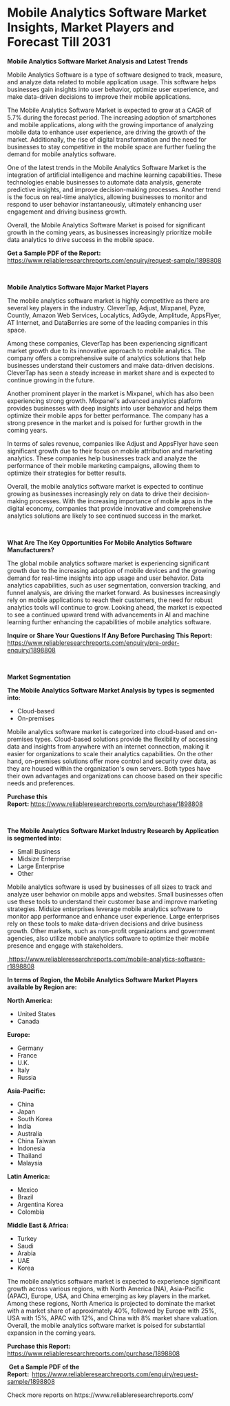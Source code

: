 <p><h1>Mobile Analytics Software Market Insights, Market Players and Forecast Till 2031</h1></p><p><strong>Mobile Analytics Software Market Analysis and Latest Trends</strong></p>
<p><p>Mobile Analytics Software is a type of software designed to track, measure, and analyze data related to mobile application usage. This software helps businesses gain insights into user behavior, optimize user experience, and make data-driven decisions to improve their mobile applications.</p><p>The Mobile Analytics Software Market is expected to grow at a CAGR of 5.7% during the forecast period. The increasing adoption of smartphones and mobile applications, along with the growing importance of analyzing mobile data to enhance user experience, are driving the growth of the market. Additionally, the rise of digital transformation and the need for businesses to stay competitive in the mobile space are further fueling the demand for mobile analytics software.</p><p>One of the latest trends in the Mobile Analytics Software Market is the integration of artificial intelligence and machine learning capabilities. These technologies enable businesses to automate data analysis, generate predictive insights, and improve decision-making processes. Another trend is the focus on real-time analytics, allowing businesses to monitor and respond to user behavior instantaneously, ultimately enhancing user engagement and driving business growth.</p><p>Overall, the Mobile Analytics Software Market is poised for significant growth in the coming years, as businesses increasingly prioritize mobile data analytics to drive success in the mobile space.</p></p>
<p><strong>Get a Sample PDF of the Report:&nbsp;</strong> <a href="https://www.reliableresearchreports.com/enquiry/request-sample/1898808">https://www.reliableresearchreports.com/enquiry/request-sample/1898808</a></p>
<p>&nbsp;</p>
<p><strong>Mobile Analytics Software Major Market Players</strong></p>
<p><p>The mobile analytics software market is highly competitive as there are several key players in the industry. CleverTap, Adjust, Mixpanel, Pyze, Countly, Amazon Web Services, Localytics, AdGyde, Amplitude, AppsFlyer, AT Internet, and DataBerries are some of the leading companies in this space.</p><p>Among these companies, CleverTap has been experiencing significant market growth due to its innovative approach to mobile analytics. The company offers a comprehensive suite of analytics solutions that help businesses understand their customers and make data-driven decisions. CleverTap has seen a steady increase in market share and is expected to continue growing in the future.</p><p>Another prominent player in the market is Mixpanel, which has also been experiencing strong growth. Mixpanel's advanced analytics platform provides businesses with deep insights into user behavior and helps them optimize their mobile apps for better performance. The company has a strong presence in the market and is poised for further growth in the coming years.</p><p>In terms of sales revenue, companies like Adjust and AppsFlyer have seen significant growth due to their focus on mobile attribution and marketing analytics. These companies help businesses track and analyze the performance of their mobile marketing campaigns, allowing them to optimize their strategies for better results.</p><p>Overall, the mobile analytics software market is expected to continue growing as businesses increasingly rely on data to drive their decision-making processes. With the increasing importance of mobile apps in the digital economy, companies that provide innovative and comprehensive analytics solutions are likely to see continued success in the market.</p></p>
<p>&nbsp;</p>
<p><strong>What Are The Key Opportunities For Mobile Analytics Software Manufacturers?</strong></p>
<p><p>The global mobile analytics software market is experiencing significant growth due to the increasing adoption of mobile devices and the growing demand for real-time insights into app usage and user behavior. Data analytics capabilities, such as user segmentation, conversion tracking, and funnel analysis, are driving the market forward. As businesses increasingly rely on mobile applications to reach their customers, the need for robust analytics tools will continue to grow. Looking ahead, the market is expected to see a continued upward trend with advancements in AI and machine learning further enhancing the capabilities of mobile analytics software.</p></p>
<p><strong>Inquire or Share Your Questions If Any Before Purchasing This Report:</strong> <a href="https://www.reliableresearchreports.com/enquiry/pre-order-enquiry/1898808">https://www.reliableresearchreports.com/enquiry/pre-order-enquiry/1898808</a></p>
<p>&nbsp;</p>
<p><strong>Market Segmentation</strong></p>
<p><strong>The Mobile Analytics Software Market Analysis by types is segmented into:</strong></p>
<p><ul><li>Cloud-based</li><li>On-premises</li></ul></p>
<p><p>Mobile analytics software market is categorized into cloud-based and on-premises types. Cloud-based solutions provide the flexibility of accessing data and insights from anywhere with an internet connection, making it easier for organizations to scale their analytics capabilities. On the other hand, on-premises solutions offer more control and security over data, as they are housed within the organization's own servers. Both types have their own advantages and organizations can choose based on their specific needs and preferences.</p></p>
<p><strong>Purchase this Report:&nbsp;</strong><a href="https://www.reliableresearchreports.com/purchase/1898808">https://www.reliableresearchreports.com/purchase/1898808</a></p>
<p>&nbsp;</p>
<p><strong>The Mobile Analytics Software Market Industry Research by Application is segmented into:</strong></p>
<p><ul><li>Small Business</li><li>Midsize Enterprise</li><li>Large Enterprise</li><li>Other</li></ul></p>
<p><p>Mobile analytics software is used by businesses of all sizes to track and analyze user behavior on mobile apps and websites. Small businesses often use these tools to understand their customer base and improve marketing strategies. Midsize enterprises leverage mobile analytics software to monitor app performance and enhance user experience. Large enterprises rely on these tools to make data-driven decisions and drive business growth. Other markets, such as non-profit organizations and government agencies, also utilize mobile analytics software to optimize their mobile presence and engage with stakeholders.</p></p>
<p><a href="https://www.reliableresearchreports.com/mobile-analytics-software-r1898808">&nbsp;https://www.reliableresearchreports.com/mobile-analytics-software-r1898808</a></p>
<p><strong>In terms of Region, the Mobile Analytics Software Market Players available by Region are:</strong></p>
<p>
    <p> <strong> North America: </strong>
        <ul>
            <li>United States</li>
            <li>Canada</li>
        </ul>
        </p> 
    <p> <strong> Europe: </strong>
        <ul>
            <li>Germany</li>
            <li>France</li>
            <li>U.K.</li>
            <li>Italy</li>
            <li>Russia</li>
        </ul>
        </p> 
    <p> <strong> Asia-Pacific: </strong>
        <ul>
            <li>China</li>
            <li>Japan</li>
            <li>South Korea</li>
            <li>India</li>
            <li>Australia</li>
            <li>China Taiwan</li>
            <li>Indonesia</li>
            <li>Thailand</li>
            <li>Malaysia</li>
        </ul>
        </p> 
    <p> <strong> Latin America: </strong>
        <ul>
            <li>Mexico</li>
            <li>Brazil</li>
            <li>Argentina Korea</li>
            <li>Colombia</li>
        </ul>
        </p> 
    <p> <strong> Middle East & Africa: </strong>
        <ul>
            <li>Turkey</li>
            <li>Saudi</li>
            <li>Arabia</li>
            <li>UAE</li>
            <li>Korea</li>
        </ul>
    </p>
    </p>
<p><p>The mobile analytics software market is expected to experience significant growth across various regions, with North America (NA), Asia-Pacific (APAC), Europe, USA, and China emerging as key players in the market. Among these regions, North America is projected to dominate the market with a market share of approximately 40%, followed by Europe with 25%, USA with 15%, APAC with 12%, and China with 8% market share valuation. Overall, the mobile analytics software market is poised for substantial expansion in the coming years.</p></p>
<p><strong>Purchase this Report: </strong><a href="https://www.reliableresearchreports.com/purchase/1898808">https://www.reliableresearchreports.com/purchase/1898808</a></p>
<p>&nbsp;<strong>Get a Sample PDF of the Report:&nbsp;&nbsp;</strong><a href="https://www.reliableresearchreports.com/enquiry/request-sample/1898808">https://www.reliableresearchreports.com/enquiry/request-sample/1898808</a></p>
<p><strong></strong></p>
<p>Check more reports on https://www.reliableresearchreports.com/</p>